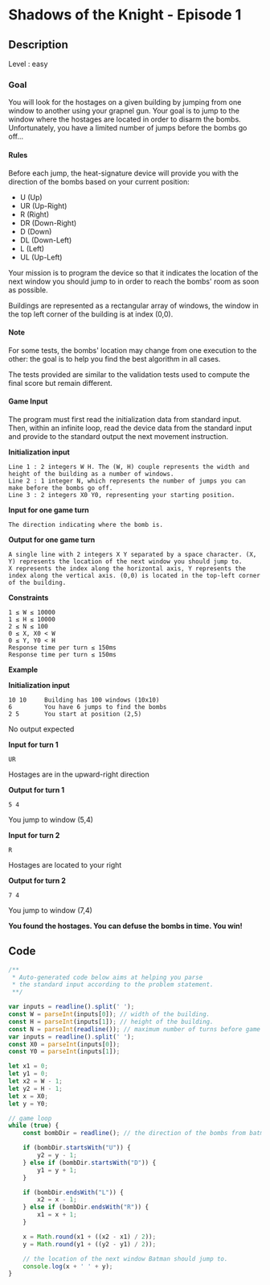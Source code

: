 # Shadows of the Knight - Episode 1

## Description

Level : easy

### Goal
You will look for the hostages on a given building by jumping from one window to another using your grapnel gun. Your goal is to jump to the window where the hostages are located in order to disarm the bombs. Unfortunately, you have a limited number of jumps before the bombs go off...

#### Rules
Before each jump, the heat-signature device will provide you with the direction of the bombs based on your current position:
* U (Up)
* UR (Up-Right)
* R (Right)
* DR (Down-Right)
* D (Down)
* DL (Down-Left)
* L (Left)
* UL (Up-Left)

Your mission is to program the device so that it indicates the location of the next window you should jump to in order to reach the bombs' room as soon as possible.

Buildings are represented as a rectangular array of windows, the window in the top left corner of the building is at index (0,0).
#### Note
For some tests, the bombs' location may change from one execution to the other: the goal is to help you find the best algorithm in all cases.

The tests provided are similar to the validation tests used to compute the final score but remain different.

#### Game Input
The program must first read the initialization data from standard input. Then, within an infinite loop, read the device data from the standard input and provide to the standard output the next movement instruction.

**Initialization input**
```
Line 1 : 2 integers W H. The (W, H) couple represents the width and height of the building as a number of windows.
Line 2 : 1 integer N, which represents the number of jumps you can make before the bombs go off.
Line 3 : 2 integers X0 Y0, representing your starting position.
```

**Input for one game turn**
```
The direction indicating where the bomb is.
```

**Output for one game turn**
```
A single line with 2 integers X Y separated by a space character. (X, Y) represents the location of the next window you should jump to.
X represents the index along the horizontal axis, Y represents the index along the vertical axis. (0,0) is located in the top-left corner of the building.
```

**Constraints**
```
1 ≤ W ≤ 10000
1 ≤ H ≤ 10000
2 ≤ N ≤ 100
0 ≤ X, X0 < W
0 ≤ Y, Y0 < H
Response time per turn ≤ 150ms
Response time per turn ≤ 150ms
```

**Example**

**Initialization input**
```
10 10     Building has 100 windows (10x10)
6         You have 6 jumps to find the bombs
2 5       You start at position (2,5)
```
No output expected

**Input for turn 1**
```
UR
```
Hostages are in the upward-right direction

**Output for turn 1**
```
5 4
```
You jump to window (5,4)

**Input for turn 2**
```
R
```
Hostages are located to your right

**Output for turn 2**
```
7 4
```
You jump to window (7,4)

**You found the hostages. You can defuse the bombs in time. You win!**

## Code

```js
/**
 * Auto-generated code below aims at helping you parse
 * the standard input according to the problem statement.
 **/

var inputs = readline().split(' ');
const W = parseInt(inputs[0]); // width of the building.
const H = parseInt(inputs[1]); // height of the building.
const N = parseInt(readline()); // maximum number of turns before game over.
var inputs = readline().split(' ');
const X0 = parseInt(inputs[0]);
const Y0 = parseInt(inputs[1]);

let x1 = 0;
let y1 = 0;
let x2 = W - 1;
let y2 = H - 1;
let x = X0;
let y = Y0;

// game loop
while (true) {
    const bombDir = readline(); // the direction of the bombs from batman's current location (U, UR, R, DR, D, DL, L or UL)

    if (bombDir.startsWith("U")) {
        y2 = y - 1;
    } else if (bombDir.startsWith("D")) {
        y1 = y + 1;
    } 

    if (bombDir.endsWith("L")) {
        x2 = x - 1;
    } else if (bombDir.endsWith("R")) {
        x1 = x + 1;
    }

    x = Math.round(x1 + ((x2 - x1) / 2));
    y = Math.round(y1 + ((y2 - y1) / 2));

    // the location of the next window Batman should jump to.
    console.log(x + ' ' + y);
}
```
